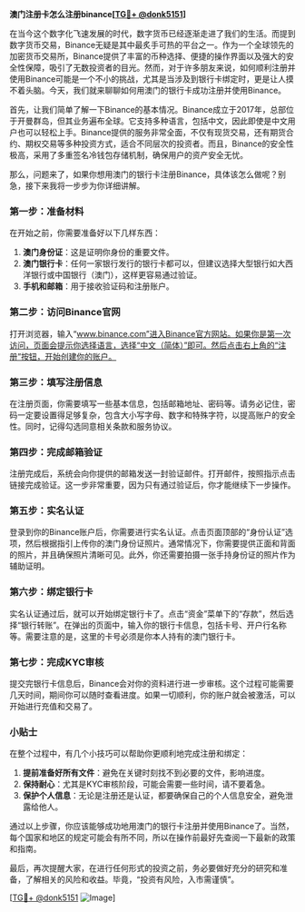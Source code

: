 **澳门注册卡怎么注册binance[[TG💪+ @donk5151](https://t.me/s/donk5151)]**

在当今这个数字化飞速发展的时代，数字货币已经逐渐走进了我们的生活。而提到数字货币交易，Binance无疑是其中最炙手可热的平台之一。作为一个全球领先的加密货币交易所，Binance提供了丰富的币种选择、便捷的操作界面以及强大的安全性保障，吸引了无数投资者的目光。然而，对于许多朋友来说，如何顺利注册并使用Binance可能是一个不小的挑战，尤其是当涉及到银行卡绑定时，更是让人摸不着头脑。今天，我们就来聊聊如何用澳门的银行卡成功注册并使用Binance。

首先，让我们简单了解一下Binance的基本情况。Binance成立于2017年，总部位于开曼群岛，但其业务遍布全球。它支持多种语言，包括中文，因此即使是中文用户也可以轻松上手。Binance提供的服务非常全面，不仅有现货交易，还有期货合约、期权交易等多种投资方式，适合不同层次的投资者。而且，Binance的安全性极高，采用了多重签名冷钱包存储机制，确保用户的资产安全无忧。

那么，问题来了，如果你想用澳门的银行卡注册Binance，具体该怎么做呢？别急，接下来我将一步步为你详细讲解。

### 第一步：准备材料

在开始之前，你需要准备好以下几样东西：
1. **澳门身份证**：这是证明你身份的重要文件。
2. **澳门银行卡**：任何一家银行发行的银行卡都可以，但建议选择大型银行如大西洋银行或中国银行（澳门），这样更容易通过验证。
3. **手机和邮箱**：用于接收验证码和注册账户。

### 第二步：访问Binance官网

打开浏览器，输入“www.binance.com”进入Binance官方网站。如果你是第一次访问，页面会提示你选择语言，选择“中文（简体）”即可。然后点击右上角的“注册”按钮，开始创建你的账户。

### 第三步：填写注册信息

在注册页面，你需要填写一些基本信息，包括邮箱地址、密码等。请务必记住，密码一定要设置得足够复杂，包含大小写字母、数字和特殊字符，以提高账户的安全性。同时，记得勾选同意相关条款和服务协议。

### 第四步：完成邮箱验证

注册完成后，系统会向你提供的邮箱发送一封验证邮件。打开邮件，按照指示点击链接完成验证。这一步非常重要，因为只有通过验证后，你才能继续下一步操作。

### 第五步：实名认证

登录到你的Binance账户后，你需要进行实名认证。点击页面顶部的“身份认证”选项，然后根据指引上传你的澳门身份证照片。通常情况下，你需要提供正面和背面的照片，并且确保照片清晰可见。此外，你还需要拍摄一张手持身份证的照片作为辅助证明。

### 第六步：绑定银行卡

实名认证通过后，就可以开始绑定银行卡了。点击“资金”菜单下的“存款”，然后选择“银行转账”。在弹出的页面中，输入你的银行卡信息，包括卡号、开户行名称等。需要注意的是，这里的卡号必须是你本人持有的澳门银行卡。

### 第七步：完成KYC审核

提交完银行卡信息后，Binance会对你的资料进行进一步审核。这个过程可能需要几天时间，期间你可以随时查看进度。如果一切顺利，你的账户就会被激活，可以开始进行充值和交易了。

### 小贴士

在整个过程中，有几个小技巧可以帮助你更顺利地完成注册和绑定：

1. **提前准备好所有文件**：避免在关键时刻找不到必要的文件，影响进度。
2. **保持耐心**：尤其是KYC审核阶段，可能会需要一些时间，请不要着急。
3. **保护个人信息**：无论是注册还是认证，都要确保自己的个人信息安全，避免泄露给他人。

通过以上步骤，你应该能够成功地用澳门的银行卡注册并使用Binance了。当然，每个国家和地区的规定可能会有所不同，所以在操作前最好先查阅一下最新的政策和指南。

最后，再次提醒大家，在进行任何形式的投资之前，务必要做好充分的研究和准备，了解相关的风险和收益。毕竟，“投资有风险，入市需谨慎”。

[[TG💪+ @donk5151](https://t.me/s/donk5151) ![Image](https://i.postimg.cc/rwNCRYN7/Snipaste-2025-04-30-17-27-05.png)]